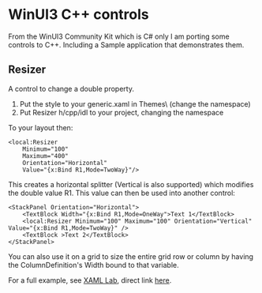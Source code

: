 # WinUI3 C++ controls

From the WinUI3 Community Kit which is C# only I am porting some controls to C++. Including a Sample application that demonstrates them.

## Resizer

A control to change a double property. 

1. Put the style to your generic.xaml in Themes\ (change the namespace)
2. Put Resizer h/cpp/idl to your project, changing the namespace

To your layout then:

```
<local:Resizer
	Minimum="100"
	Maximum="400"
	Orientation="Horizontal"
	Value="{x:Bind R1,Mode=TwoWay}"/>
```

This creates a horizontal splitter (Vertical is also supported) which modifies the double value R1. This value can then be used into another control:

```
<StackPanel Orientation="Horizontal">
	<TextBlock Width="{x:Bind R1,Mode=OneWay">Text 1</TextBlock>
	<local:Resizer Minimum="100" Maximum="100" Orientation="Vertical" Value="{x:Bind R1,Mode=TwoWay}" />
	<TextBlock >Text 2</TextBlock>
</StackPanel>
```

You can also use it on a grid to size the entire grid row or column by having the ColumnDefinition's Width bound to that variable.

For a full example, see [XAML Lab](https://github.com/WindowsNT/XAML-Lab/), direct link [here](https://www.turbo-play.com/update2/tu.php?p=f3cf159b-de75-4427-8fe0-81a7ae61d3fa&f=88887777-A932-7654-A2E5-DECB481E355D).

